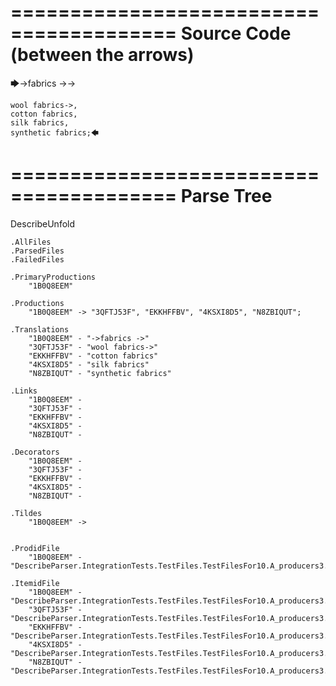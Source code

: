 ========================================
Source Code (between the arrows)
========================================

🡆->fabrics ->->

	wool fabrics->,
	cotton fabrics,
	silk fabrics,
	synthetic fabrics;🡄

========================================
Parse Tree
========================================
DescribeUnfold

    .AllFiles
    .ParsedFiles
    .FailedFiles

    .PrimaryProductions
        "1B0Q8EEM" 

    .Productions
        "1B0Q8EEM" -> "3QFTJ53F", "EKKHFFBV", "4KSXI8D5", "N8ZBIQUT";

    .Translations
        "1B0Q8EEM" - "->fabrics ->"
        "3QFTJ53F" - "wool fabrics->"
        "EKKHFFBV" - "cotton fabrics"
        "4KSXI8D5" - "silk fabrics"
        "N8ZBIQUT" - "synthetic fabrics"

    .Links
        "1B0Q8EEM" - 
        "3QFTJ53F" - 
        "EKKHFFBV" - 
        "4KSXI8D5" - 
        "N8ZBIQUT" - 

    .Decorators
        "1B0Q8EEM" - 
        "3QFTJ53F" - 
        "EKKHFFBV" - 
        "4KSXI8D5" - 
        "N8ZBIQUT" - 

    .Tildes
        "1B0Q8EEM" -> 


    .ProdidFile
        "1B0Q8EEM" - "DescribeParser.IntegrationTests.TestFiles.TestFilesFor10.A_producers3.ds"

    .ItemidFile
        "1B0Q8EEM" - "DescribeParser.IntegrationTests.TestFiles.TestFilesFor10.A_producers3.ds"
        "3QFTJ53F" - "DescribeParser.IntegrationTests.TestFiles.TestFilesFor10.A_producers3.ds"
        "EKKHFFBV" - "DescribeParser.IntegrationTests.TestFiles.TestFilesFor10.A_producers3.ds"
        "4KSXI8D5" - "DescribeParser.IntegrationTests.TestFiles.TestFilesFor10.A_producers3.ds"
        "N8ZBIQUT" - "DescribeParser.IntegrationTests.TestFiles.TestFilesFor10.A_producers3.ds"

